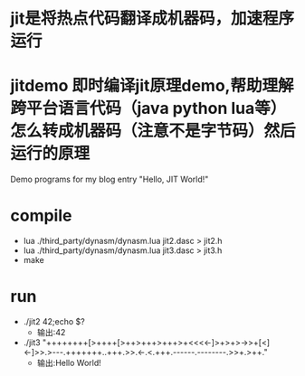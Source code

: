 jit是将热点代码翻译成机器码，加速程序运行
=======
jitdemo 即时编译jit原理demo,帮助理解跨平台语言代码（java python lua等）怎么转成机器码（注意不是字节码）然后运行的原理
=======

Demo programs for my blog entry "Hello, JIT World!"
# compile
- lua ./third_party/dynasm/dynasm.lua jit2.dasc > jit2.h
- lua ./third_party/dynasm/dynasm.lua jit3.dasc > jit3.h
- make
# run
- ./jit2 42;echo $?
  - 输出:42
- ./jit3 "++++++++[>++++[>++>+++>+++>+<<<<-]>+>+>->>+[<]<-]>>.>---.+++++++..+++.>>.<-.<.+++.------.--------.>>+.>++."
  - 输出:Hello World!

